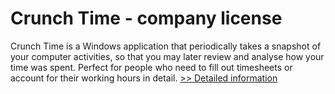 # Crunch Time - company license
Crunch Time is a Windows application that periodically takes a snapshot of your computer activities, so that you may later review and analyse how your time was spent. Perfect for people who need to fill out timesheets or account for their working hours in detail.
[>> Detailed information](https://secure.shareit.com/shareit/product.html?productid=300368362&affiliateid=200057808)